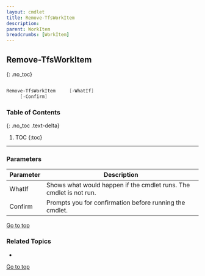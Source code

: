 ```yaml
---
layout: cmdlet
title: Remove-TfsWorkItem
description: 
parent: WorkItem
breadcrumbs: [WorkItem]
---
```

## Remove-TfsWorkItem
{: .no_toc}



```powershell

Remove-TfsWorkItem     [-WhatIf]
     [-Confirm]

```

### Table of Contents
{: .no_toc .text-delta}

1. TOC
{:toc}

-----
### Parameters

| Parameter | Description |
|:----------|-------------|
 | WhatIf | Shows what would happen if the cmdlet runs. The cmdlet is not run. |
 | Confirm | Prompts you for confirmation before running the cmdlet. |
 
[Go to top](#remove-tfsworkitem)

### Related Topics

* 


[Go to top](#remove-tfsworkitem)

